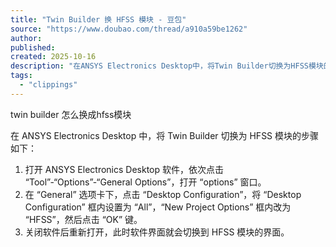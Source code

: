 ```yaml
---
title: "Twin Builder 换 HFSS 模块 - 豆包"
source: "https://www.doubao.com/thread/a910a59be1262"
author:
published:
created: 2025-10-16
description: "在ANSYS Electronics Desktop中，将Twin Builder切换为HFSS模块的步骤如下："
tags:
  - "clippings"
---
```

twin builder 怎么换成hfss模块

在 ANSYS Electronics Desktop 中，将 Twin Builder 切换为 HFSS 模块的步骤如下：

1. 打开 ANSYS Electronics Desktop 软件，依次点击 “Tool”-“Options”-“General Options”，打开 “options” 窗口。
2. 在 “General” 选项卡下，点击 “Desktop Configuration”，将 “Desktop Configuration” 框内设置为 “All”，“New Project Options” 框内改为 “HFSS”，然后点击 “OK” 键。
3. 关闭软件后重新打开，此时软件界面就会切换到 HFSS 模块的界面。